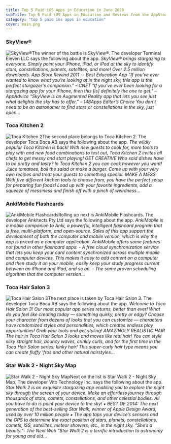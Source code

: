 ```yaml
---
title: Top 5 Paid iOS Apps in Education in June 2020
subTitle: Top 5 Paid iOS Apps in Education and Reviews from the AppStore in June 2020.
category: "top 5 paid ios apps in education"
cover: main.png
---
```


### SkyView®

![SkyView®](https://is3-ssl.mzstatic.com/image/thumb/Purple113/v4/7f/1a/84/7f1a84ee-7452-7fbe-57ad-5539b95aea07/AppIcon-0-0-1x_U007emarketing-0-0-0-4-0-0-sRGB-0-0-0-GLES2_U002c0-512MB-85-220-0-0.png/100x100bb.png)The winner of the battle is SkyView®. The developer Terminal Eleven LLC says the following about the app. _SkyView® brings stargazing to everyone. Simply point your iPhone, iPad, or iPod at the sky to identify stars, constellations, planets, satellites, and more!  Over 2.5 million downloads.  App Store Rewind 2011 -- Best Education App  “If you've ever wanted to know what you're looking at in the night sky, this app is the perfect stargazer's companion.”  – CNET   "If you’ve ever been looking for a stargazing app for your iPhone, then this [is] definitely the one to get."  – AppAdvice   “SkyView is an Augmented Reality app that lets you see just what delights the sky has to offer.”  – 148Apps Editor’s Choice  You don't need to be an astronomer to find stars or constellations in the sky, just open_...

### Toca Kitchen 2

![Toca Kitchen 2](https://is1-ssl.mzstatic.com/image/thumb/Purple71/v4/df/91/14/df911420-c3f3-d4b8-50fa-1781f4793c3d/mzl.eqazslnj.png/100x100bb.png)The second place belongs to Toca Kitchen 2. The developer Toca Boca AB says the following about the app. _The wildly popular Toca Kitchen is back! With new guests to cook for, more tools to play with and new food combinations to test out, Toca Kitchen 2 invites all chefs to get messy and start playing!  GET CREATIVE Who said dishes have to be pretty and tasty? In Toca Kitchen 2 you can cook however you want! Juice tomatoes, boil the salad or make a burger. Come up with your very own recipes and treat your guests to something special.  MAKE A MESS With five different kitchen tools to choose from, you have the perfect setup for preparing fun foods! Load up with your favorite ingredients, add a squeeze of messiness and finish off with a pinch of weirdness_...

### AnkiMobile Flashcards

![AnkiMobile Flashcards](https://is3-ssl.mzstatic.com/image/thumb/Purple123/v4/ab/56/65/ab566508-0df2-c5e6-5611-d5884f07ba19/AppIcon-1x_U007emarketing-0-4-85-220.png/100x100bb.png)Rolling up next is AnkiMobile Flashcards. The developer Ankitects Pty Ltd says the following about the app. _AnkiMobile is a mobile companion to Anki, a powerful, intelligent flashcard program that is free, multi-platform, and open-source. Sales of this app support the development of both the computer and mobile version, which is why the app is priced as a computer application.  AnkiMobile offers some features not found in other flashcard apps:  - A free cloud synchronization service that lets you keep your card content synchronized across multiple mobile and computer devices. This makes it easy to add content on a computer and then study it on your mobile, easily keep your study progress current between an iPhone and iPad, and so on. - The same proven scheduling algorithm that the computer version_...

### Toca Hair Salon 3

![Toca Hair Salon 3](https://is3-ssl.mzstatic.com/image/thumb/Purple114/v4/dc/76/86/dc76864a-dbc3-33cc-c36f-fc0c2bbdac11/AppIcon-0-1x_U007emarketing-0-85-220-0-9.png/100x100bb.png)The next place is taken by Toca Hair Salon 3. The developer Toca Boca AB says the following about the app. _Welcome to Toca Hair Salon 3! Our most popular app series returns, better than ever! What do you feel like creating today — something quirky, pretty or edgy? Choose your character from dozens of looks that you can customize — characters have randomized styles and personalities, which creates endless play opportunities! Grab your tools and get styling!  AMAZINGLY REALISTIC HAIR The hair in Toca Hair Salon 3 looks and moves like real hair! You can style silky straight hair, bouncy waves, crinkly curls, and for the first time in the Toca Hair Salon series: kinky hair! This super-curly hair type means you can create fluffy 'fros and other natural hairstyles_...

### Star Walk 2 - Night Sky Map

![Star Walk 2 - Night Sky Map](https://is3-ssl.mzstatic.com/image/thumb/Purple113/v4/26/7d/21/267d2161-2955-b066-20c2-825d848253fa/AppIcon-1x_U007emarketing-0-7-0-0-85-220.png/100x100bb.png)Next on the list is Star Walk 2 - Night Sky Map. The developer Vito Technology Inc. says the following about the app. _Star Walk 2 is an exquisite stargazing app enabling you to explore the night sky through the screen of your device. Make an effortless journey through thousands of stars, comets, constellations, and other celestial bodies. All you have to do is point your device to the sky!  ⁕ BEST OF 2014: The next generation of the best-selling Star Walk, winner of Apple Design Award, used by over 10 million people ⁕  The app taps your device’s sensors and the GPS to determine the exact position of stars, planets, constellations, comets, ISS, satellites, meteor showers, etc., in the night sky.  “She’s a beauty.”- The Next Web  “Star Walk 2 is a terrific introduction to astronomy for young and old_...

